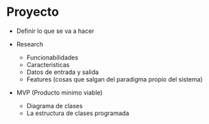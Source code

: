 # Proyecto

* Definir lo que se va a hacer
* Research 
    - Funcionabilidades
    - Caracteristicas
    - Datos de entrada y salida
    - Features (cosas que salgan del paradigma propio del sistema)

* MVP (Producto minimo viable)
    - Diagrama de clases
    - La estructura de clases programada